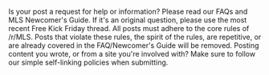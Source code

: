Is your post a request for help or information? Please read our FAQs and MLS Newcomer's Guide. If it's an original question, please use the most recent Free Kick Friday thread.
All posts must adhere to the core rules of /r/MLS. Posts that violate these rules, the spirit of the rules, are repetitive, or are already covered in the FAQ/Newcomer's Guide will be removed.
Posting content you wrote, or from a site you're involved with? Make sure to follow our simple self-linking policies when submitting.